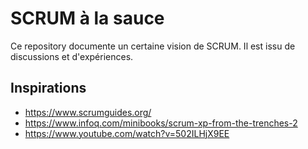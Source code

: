 # SCRUM à la sauce

Ce repository documente un certaine vision de SCRUM. Il est issu de discussions et d'expériences.

## Inspirations

- https://www.scrumguides.org/
- https://www.infoq.com/minibooks/scrum-xp-from-the-trenches-2
- https://www.youtube.com/watch?v=502ILHjX9EE





